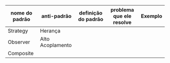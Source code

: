 |nome do padrão|anti-padrão|definição do padrão|problema que ele resolve|Exemplo|
|---|---|---|---|---|
|Strategy |Herança|       |      |    |
|Observer |Alto Acoplamento|
|Composite|
